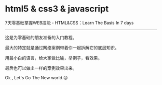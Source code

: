 # html5 & css3 & javascript
7天零基础掌握WEB技能  -  HTML&amp;CSS：Learn The Basis In 7 days

--------------------------------------------------

这是为零基础的朋友准备的入门教程。

最大的特定就是通过网络案例带着你一起拆解它的底层知识。

用最小白的语言，给大家做比喻，举例子，看效果。

最后也可以做出一样的案例效果出来。

Ok , Let's Go The New world.:wink:
